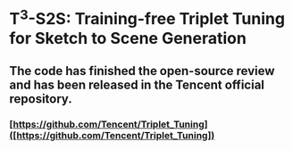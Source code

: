 # T$^3$-S2S: Training-free Triplet Tuning for Sketch to Scene Generation
## The code has finished the open-source review and has been released in the Tencent official repository. 
### [https://github.com/Tencent/Triplet_Tuning]([https://github.com/Tencent/Triplet_Tuning])
